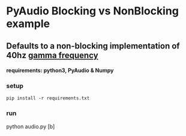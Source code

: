 # PyAudio Blocking vs NonBlocking example

## Defaults to a non-blocking implementation of 40hz [gamma frequency](https://www.wnycstudios.org/podcasts/radiolab/articles/bringing-gamma-back)


#### requirements: python3, PyAudio & Numpy
### setup
```
pip install -r requirements.txt
```

### run
python audio.py [b]

